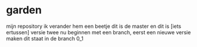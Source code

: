 garden
======

mijn repository
ik verander hem een beetje
dit is de master
en dit is [iets ertussen] versie twee
nu beginnen met een branch, eerst een nieuwe versie maken
dit staat in de branch 0_1